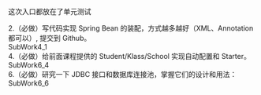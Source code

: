 这次入口都放在了单元测试

2.（必做）写代码实现 Spring Bean 的装配，方式越多越好（XML、Annotation 都可以）, 提交到 Github。<br>
SubWork4_1<br>
4.（必做）给前面课程提供的 Student/Klass/School 实现自动配置和 Starter。<br>
SubWork6_4<br>
6.（必做）研究一下 JDBC 接口和数据库连接池，掌握它们的设计和用法：
SubWork6_6<br>
